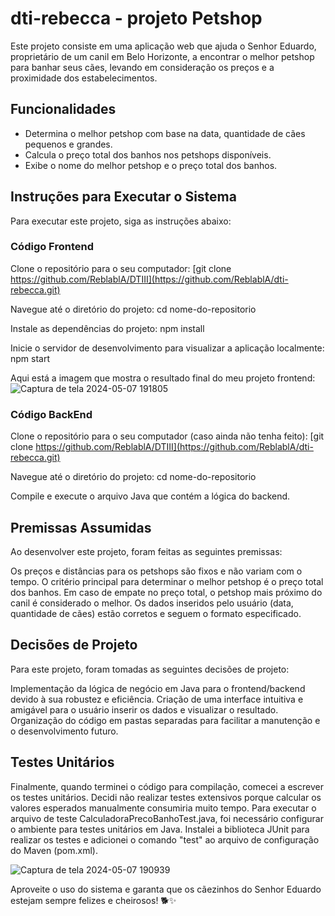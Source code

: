 # dti-rebecca - projeto Petshop

Este projeto consiste em uma aplicação web que ajuda o Senhor Eduardo, proprietário de um canil em Belo Horizonte, a encontrar o melhor petshop para banhar seus cães, levando em consideração os preços e a proximidade dos estabelecimentos.

## Funcionalidades
- Determina o melhor petshop com base na data, quantidade de cães pequenos e grandes.
- Calcula o preço total dos banhos nos petshops disponíveis.
- Exibe o nome do melhor petshop e o preço total dos banhos.

## Instruções para Executar o Sistema
Para executar este projeto, siga as instruções abaixo:

### Código Frontend
Clone o repositório para o seu computador:
[git clone https://github.com/ReblablA/DTIII](https://github.com/ReblablA/dti-rebecca.git)

Navegue até o diretório do projeto:
cd nome-do-repositorio

Instale as dependências do projeto:
npm install

Inicie o servidor de desenvolvimento para visualizar a aplicação localmente:
npm start

Aqui está a imagem que mostra o resultado final do meu projeto frontend:
![Captura de tela 2024-05-07 191805](https://github.com/ReblablA/dti-rebecca/assets/111395018/893845ed-58d1-44a7-9d74-9a34b6e09c4e)



### Código BackEnd

Clone o repositório para o seu computador (caso ainda não tenha feito):
[git clone https://github.com/ReblablA/DTIII](https://github.com/ReblablA/dti-rebecca.git)

Navegue até o diretório do projeto:
cd nome-do-repositorio

Compile e execute o arquivo Java que contém a lógica do backend.

## Premissas Assumidas

Ao desenvolver este projeto, foram feitas as seguintes premissas:

Os preços e distâncias para os petshops são fixos e não variam com o tempo.
O critério principal para determinar o melhor petshop é o preço total dos banhos.
Em caso de empate no preço total, o petshop mais próximo do canil é considerado o melhor.
Os dados inseridos pelo usuário (data, quantidade de cães) estão corretos e seguem o formato especificado.

## Decisões de Projeto

Para este projeto, foram tomadas as seguintes decisões de projeto:

Implementação da lógica de negócio em Java para o frontend/backend devido à sua robustez e eficiência.
Criação de uma interface intuitiva e amigável para o usuário inserir os dados e visualizar o resultado.
Organização do código em pastas separadas para facilitar a manutenção e o desenvolvimento futuro.


## Testes Unitários

Finalmente, quando terminei o código para compilação, comecei a escrever os testes unitários. Decidi não realizar testes extensivos porque calcular os valores esperados manualmente consumiria muito tempo. Para executar o arquivo de teste CalculadoraPrecoBanhoTest.java, foi necessário configurar o ambiente para testes unitários em Java. Instalei a biblioteca JUnit para realizar os testes e adicionei o comando "test" ao arquivo de configuração do Maven (pom.xml).

![Captura de tela 2024-05-07 190939](https://github.com/ReblablA/dti-rebecca/assets/111395018/475fe9f3-52dc-4878-bae7-58e29722c806)



Aproveite o uso do sistema e garanta que os cãezinhos do Senhor Eduardo estejam sempre felizes e cheirosos! 🐕✨
